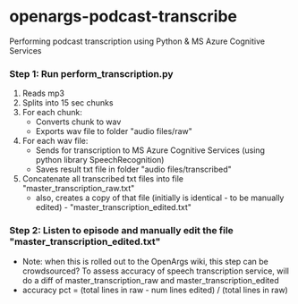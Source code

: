 # openargs-podcast-transcribe
Performing podcast transcription using Python &amp; MS Azure Cognitive Services

### Step 1: Run perform_transcription.py
1. Reads mp3 
2. Splits into 15 sec chunks 
3. For each chunk:
	- Converts chunk to wav 
	- Exports wav file to folder "audio files/raw"
4. For each wav file:
	- Sends for transcription to MS Azure Cognitive Services (using python library SpeechRecognition)
	- Saves result txt file in folder "audio files/transcribed"
5. Concatenate all transcribed txt files into file "master_transcription_raw.txt"
	- also, creates a copy of that file (initially is identical - to be manually edited) - "master_transcription_edited.txt"

### Step 2: Listen to episode and manually edit the file "master_transcription_edited.txt"
* Note: when this is rolled out to the OpenArgs wiki, this step can be crowdsourced?  To assess accuracy of speech transcription service, will do a diff of master_transcription_raw and master_transcription_edited
* accuracy pct = (total lines in raw - num lines edited) / (total lines in raw)